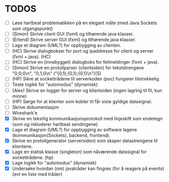 # TODOS

- [ ] Løse hartbeat problematikken på en elegant måte (med Java Sockets som utgangspunkt)
- [ ] (Simon) Skrive client GUI (fxml) og tilhørende java klasser.
- [ ] (Erlend) Skrive server GUI (fxml) og tilhørende java klasser.
- [ ] Lage et diagram (UML?) for oppbygging av clienten.
- [ ] (HC) Skrive dialogbokser for port og ipaddresse for client og server (fxml + java). (HC)
- [ ] (HC) Skrive en (innebygget) dialogboks for feilmeldinger (fxml + java).
- [ ] (Simon) Skrive en protollparser (clientsiden) for tekststrengene "0;0;0\n", "0;1;0\n" ("{0,1};{0,1};{0,1}\n")(S)
- [ ] (HP) Sikre at sockettrådene til serverkoden (poc) fungerer tilstrekkelig.
- [ ] Teste logikk for "automodus" (dynamisk)
- [ ] (Alex) Skrive en logger for server og klientsiden (ingen lagring til fil, kun minne)
- [ ] (HP) Sørge for at klienter som kobler til får siste gyldige datasignal.
- [ ] Skrive dokumentasjon
- [ ] Wireshark'e
- [x] Skrive en tekstlig kommunikasjonsprotokoll med linjeskift som endetegn (som og inkluderer hartbeat sendingene)
- [x] Lage et diagram (UML?) for oppbygging av software lagene (kommunikasjon(Sockets), backend, frontend).
- [x] Skrive en protollgenerator (serversiden) som skaper datastrengene til klientene.
- [x] Lage en statisk klasse (singleton) som nåværende datasignal for sockettrådene. (hp)
- [x] Lage logikk for "automodus" (dynamisk)
- [x] Undersøke hvordan (om) javatråder kan fingres (for å reagere på events) (evt en liste med tråder)

